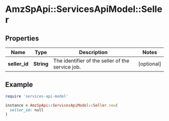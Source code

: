 # AmzSpApi::ServicesApiModel::Seller

## Properties

| Name | Type | Description | Notes |
| ---- | ---- | ----------- | ----- |
| **seller_id** | **String** | The identifier of the seller of the service job. | [optional] |

## Example

```ruby
require 'services-api-model'

instance = AmzSpApi::ServicesApiModel::Seller.new(
  seller_id: null
)
```

